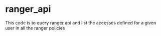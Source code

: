 # ranger_api

This code is to query ranger api and list the accesses defined for a given user in all the ranger policies
